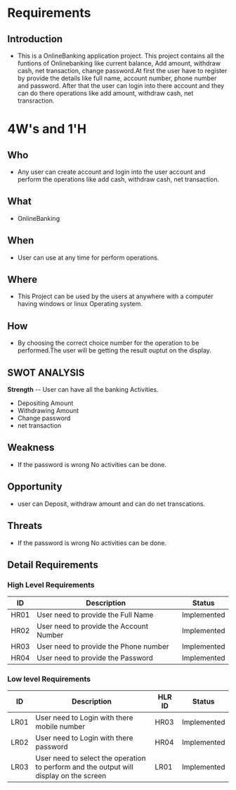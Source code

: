 # Requirements
## Introduction
* This is a OnlineBanking application project. This project contains all the funtions of Onlinebanking like current balance, Add amount, withdraw cash, net transaction, change password.At first the user have to register by provide the details like full name, account number, phone number and password. After that the user can login into there account and they can do there operations like add amount, withdraw cash, net transraction. 





# 4W&#39;s and 1&#39;H
## Who
*   Any user can create account and login into the user account and perform the operations like add cash, withdraw cash, net transaction.
## What
*   OnlineBanking
## When
*   User can use at any time for perform operations. 
## Where
*   This Project can be used by the users at anywhere with a computer having windows or linux Operating system.
## How
*   By choosing the correct choice number for the operation to be performed.The user will be getting the result ouptut on the display.



## SWOT ANALYSIS
**Strength**
-- User can have all the banking Activities.
  * Depositing Amount
  * Withdrawing Amount
  * Change password
  * net transaction 

## Weakness
 * If the password is wrong No activities can be done.

## Opportunity
* user can Deposit, withdraw amount and can do net transcations.

## Threats
* If the password is wrong No activities can be done.


## Detail Requirements
### High Level Requirements 
| ID | Description | Status | 
| ----- | ----- | ----- | 
| HR01 | User need to provide the Full Name | Implemented |
| HR02 | User need to provide the Account Number | Implemented |
| HR03 | User need to provide the Phone number | Implemented |
| HR04 | User need to provide the Password | Implemented |
### Low level Requirements
| ID | Description | HLR ID | Status |
| ------ | --------- | ------ | ------ |
| LR01 | User need to Login with there mobile number | HR03 | Implemented |
| LR02 | User need to Login with there password | HR04 | Implemented |
| LR03 | User need to select the operation to perform and the output will display on the screen  | LR01 | Implemented |
